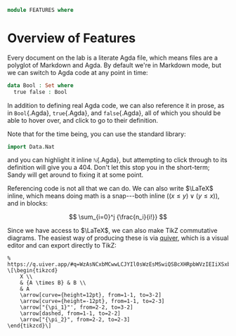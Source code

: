 ```agda
module FEATURES where
```

# Overview of Features

Every document on the lab is a literate Agda file, which means files are a
polyglot of Markdown and Agda. By default we're in Markdown mode, but we can
switch to Agda code at any point in time:

```agda
data Bool : Set where
  true false : Bool
```

In addition to defining real Agda code, we can also reference it in prose, as in
`Bool`{.Agda}, `true`{.Agda}, and `false`{.Agda}, all of which you should be
able to hover over, and click to go to their definition.

Note that for the time being, you can use the standard library:

```agda
import Data.Nat
```

and you can highlight it inline `ℕ`{.Agda}, but attempting to click through to
its definition will give you a 404. Don't let this stop you in the short-term;
Sandy will get around to fixing it at some point.

Referencing code is not all that we can do. We can also write $\LaTeX$ inline, which means doing math is
a snap---both inline ($(x \le y) \lor (y \le x)$), and in blocks:

$$
\sum_{i=0}^j {\frac{n_i}{i!}}
$$

Since we have access to $\LaTeX$, we can also make TikZ commutative diagrams.
The easiest way of producing these is via [quiver](https://q.uiver.app/), which
is a visual editor and can export directly to TikZ:

~~~{.quiver}
% https://q.uiver.app/#q=WzAsNCxbMCwwLCJYIl0sWzEsMSwiQSBcXHRpbWVzIEIiXSxbMSwyLCJBIl0sWzIsMSwiQiJdLFswLDIsIiIsMCx7ImN1cnZlIjoyfV0sWzAsMywiIiwyLHsiY3VydmUiOi0yfV0sWzEsMiwiXFxwaV8xIiwyXSxbMCwxLCIiLDEseyJzdHlsZSI6eyJib2R5Ijp7Im5hbWUiOiJkYXNoZWQifX19XSxbMSwzLCJcXHBpXzIiXV0=
\[\begin{tikzcd}
	X \\
	& {A \times B} & B \\
	& A
	\arrow[curve={height=12pt}, from=1-1, to=3-2]
	\arrow[curve={height=-12pt}, from=1-1, to=2-3]
	\arrow["{\pi_1}"', from=2-2, to=3-2]
	\arrow[dashed, from=1-1, to=2-2]
	\arrow["{\pi_2}", from=2-2, to=2-3]
\end{tikzcd}\]
~~~


